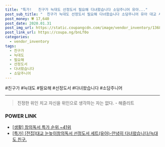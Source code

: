 ```yaml
--- 
title: "특가!   친구가 늑대도 선정도서 필요해 다녀왔습니다 소담주니어 유아..." 
post_sub_title: "  친구가 늑대도 선정도서 필요해 다녀왔습니다 소담주니어 유아 대교 세트 -안녕히 눈높이창의독서 전집" 
post_money: ₩ 17,640 
post_date: 2020.01.31 
post_img_url: https://static.coupangcdn.com/image/vendor_inventory/1368/12102f9b665b3459ded46412e77b09209731ee83e3bc3c2a7d95fd109b85.png 
post_link_url: https://coupa.ng/bnLf0o 
categories: 
  - vendor_inventory 
tags: 
  - 친구가 
  - 늑대도 
  - 필요해 
  - 선정도서 
  - 다녀왔습니다 
  - 소담주니어 
--- 
```

  #친구가 #늑대도 #필요해 #선정도서 #다녀왔습니다 #소담주니어 
<hr> 

> 진정한 위인 치고 자신을 위인으로 생각하는 자는 없다. - 해즐리트 


### POWER LINK

* <a href="https://blog.naver.com/sakai111/221790909934" target="_blank"> [생활] 창의독서 특가 순위 ~41위</a>
* <a href="https://blog.naver.com/an0733/221791956138" target="_blank">[특가] [전집]대교 눈높이창의독서 선정도서 세트(유아)-안녕히 다녀왔습니다/늑대도 친구.</a>

